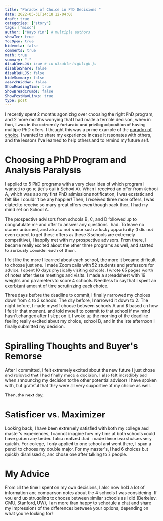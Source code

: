 ```yaml
---
title: "Paradox of Choice in PhD Decisions "
date: 2022-05-31T14:18:12-04:00
draft: true
categories: ["story"]
tags: ["misc"]
author: ["Kayo Yin"] # multiple authors
showToc: true
TocOpen: true
hidemeta: false
comments: true
math: true
summary: "."
disableHLJS: true # to disable highlightjs
disableShare: false
disableHLJS: false
hideSummary: false
searchHidden: false
ShowReadingTime: true
ShowBreadCrumbs: false
ShowPostNavLinks: true
type: post
---
```


I recently spent 2 months agonizing over choosing the right PhD program, and 2 more months worrying that I had made a terrible decision, when in fact, I was in the extremely fortunate and privileged position of having multiple PhD offers. I thought this was a prime example of the [paradox of choice](https://youtu.be/VO6XEQIsCoM). I wanted to share my experience in case it resonates with others, and the lessons I've learned to help others and to remind my future self.

# Choosing a PhD Program and Analysis Paralysis

I applied to 5 PhD programs with a very clear idea of which program I wanted to go to (let's call it School A). When I received an offer from School A, which was also my first PhD admissions notification, I was ecstatic and felt like I couldn't be any happier! Then, I received three more offers, I was elated to receive so many great offers even though back then, I had my mind set on School A.

The prospective advisors from schools B, C, and D followed up to congratulate me and offer to answer any questions I had. To leave no stones unturned, and also to not waste such a lucky opportunity (I did not even expect to get these offers as these 3 schools are extremely competitive), I happily met with my prospective advisors. From there, I became really excited about the other three programs as well, and started to seriously consider each of them.

I felt like the more I learned about each school, the more it became difficult to choose just one. I made Zoom calls with 52 students and professors for advice. I spent 10 days physically visiting schools. I wrote 65 pages worth of notes after these meetings and visits. I made a spreadsheet with 19 weights and parameters to score 4 schools. Needless to say that I spent an exorbitant amount of time scrutinizing each choice.

Three days before the deadline to commit, I finally narrowed my choices down from 4 to 3 schools. The day before, I narrowed it down to 2. The night before, I made myself choose between schools A and B based on how I felt in that moment, and told myself to commit to that school if my mind hasn't changed after I slept on it. I woke up the morning of the deadline feeling really excited about my choice, school B, and in the late afternoon I finally submitted my decision.

# Spiralling Thoughts and Buyer's Remorse

After I committed, I felt extremely excited about the new future I just chose and relieved that I had finally made a decision. I also felt incredibly sad when announcing my decision to the other potential advisors I have spoken with, but grateful that they were all very supportive of my choice as well.

Then, the next day, 

# Satisficer vs. Maximizer

Looking back, I have been extremely satisfied with both my college and master's experiences, I cannot imagine how my time at both schools could have gotten any better. I also realized that I made these two choices very quickly. For college, I only applied to one school and went there, I spun a pencil to choose my double major. For my master's, I had 6 choices but quickly dismissed 4, and chose one after talking to 3 people.





# My Advice

From all the time I spent on my own decisions, I also now hold a lot of information and comparison notes about the 4 schools I was considering. If you end up struggling to choose between similar schools as I did (Berkeley, CMU, Stanford, UW), I am more than happy to schedule a chat and share my impressions of the differences between your options, depending on what you're looking for!